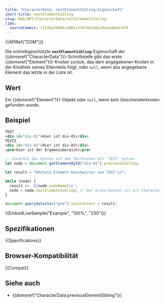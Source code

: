 ```yaml
---
title: "CharacterData: nextElementSibling-Eigenschaft"
short-title: nextElementSibling
slug: Web/API/CharacterData/nextElementSibling
l10n:
  sourceCommit: 1f216a70d94c3901c5767e6108a29daa48edc070
---
```


{{APIRef("DOM")}}

Die schreibgeschützte **`nextElementSibling`**-Eigenschaft der {{domxref("CharacterData")}}-Schnittstelle gibt das erste {{domxref("Element")}}-Knoten zurück, das dem angegebenen Knoten in der Kindliste seines Elternteils folgt, oder `null`, wenn das angegebene Element das letzte in der Liste ist.

## Wert

Ein {{domxref("Element")}}-Objekt oder `null`, wenn kein Geschwisterknoten gefunden wurde.

## Beispiel

```html
TEXT
<div id="div-01">Hier ist div-01</div>
TEXT2
<div id="div-02">Hier ist div-02</div>
<pre>Hier ist der Ergebnisbereich</pre>
```

```js
// Zunächst das Knoten auf den Textknoten mit `TEXT` setzen
let node = document.getElementById("div-01").previousSibling;

let result = "Nächste Element-Geschwister von TEXT:\n";

while (node) {
  result += `${node.nodeName}\n`;
  node = node.nextElementSibling; // Der erste Knoten ist ein CharacterData, die anderen Element-Objekte
}

document.querySelector("pre").textContent = result;
```

{{EmbedLiveSample("Example", "100%", "230")}}

## Spezifikationen

{{Specifications}}

## Browser-Kompatibilität

{{Compat}}

## Siehe auch

- {{domxref("CharacterData.previousElementSibling")}}
